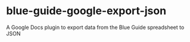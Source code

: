 blue-guide-google-export-json
=============================

A Google Docs plugin to export data from the Blue Guide spreadsheet to JSON
